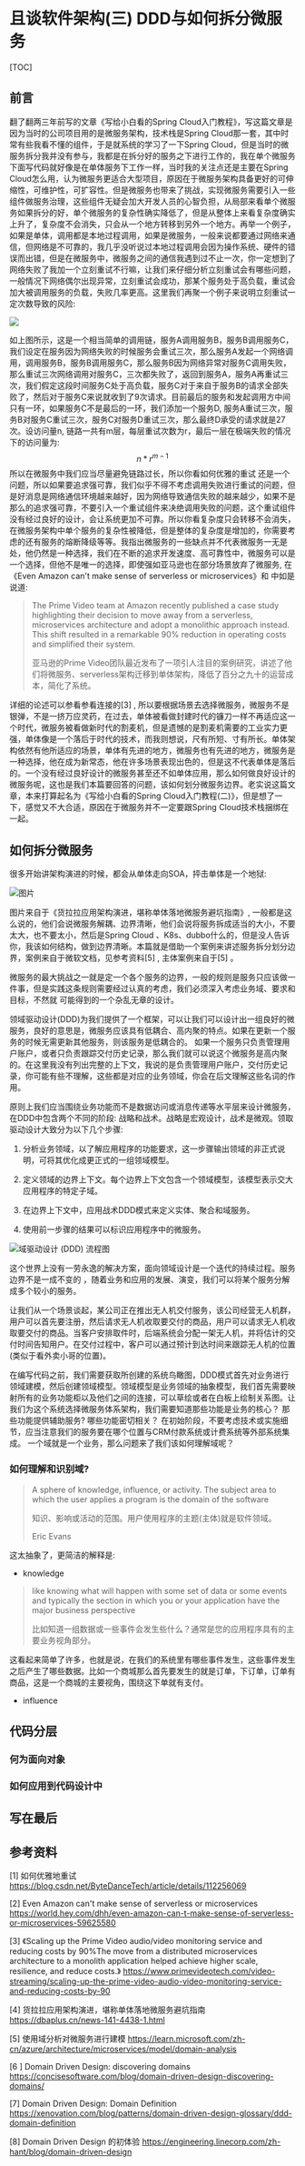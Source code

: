 # 且谈软件架构(三)  DDD与如何拆分微服务

[TOC]



## 前言

翻了翻两三年前写的文章《写给小白看的Spring Cloud入门教程》，写这篇文章是因为当时的公司项目用的是微服务架构，技术栈是Spring Cloud那一套，其中时常有些我看不懂的组件，于是就系统的学习了一下Spring Cloud，但是当时的微服务拆分我并没有参与，我都是在拆分好的服务之下进行工作的，我在单个微服务下面写代码就好像是在单体服务下工作一样，当时我的关注点还是主要在Spring Cloud怎么用，认为微服务更适合大型项目，原因在于微服务架构具备更好的可伸缩性，可维护性，可扩容性。但是微服务也带来了挑战，实现微服务需要引入一些组件做服务治理，这些组件无疑会加大开发人员的心智负担，从局部来看单个微服务如果拆分的好，单个微服务的复杂性确实降低了，但是从整体上来看复杂度确实上升了，复杂度不会消失，只会从一个地方转移到另外一个地方。再举一个例子，如果是单体，调用都是本地过程调用，如果是微服务，一般来说都要通过网络来通信，但网络是不可靠的，我几乎没听说过本地过程调用会因为操作系统、硬件的错误而出错，但是在微服务中，微服务之间的通信我遇到过不止一次，你一定想到了网络失败了我加一个立刻重试不行嘛，让我们来仔细分析立刻重试会有哪些问题，一般情况下网络偶尔出现异常，立刻重试会成功，那某个服务处于高负载，重试会加大被调用服务的负载，失败几率更高。这里我们再聚一个例子来说明立刻重试一定次数导致的风险: 

![](https://a.a2k6.com/gerald/i/2023/08/15/3gitz.png)



如上图所示，这是一个相当简单的调用链，服务A调用服务B，服务B调用服务C，我们设定在服务因为网络失败的时候服务会重试三次，那么服务A发起一个网络调用，调用服务B，服务B调用服务C，那么服务B因为网络异常对服务C调用失败，那么重试三次网络调用对服务C，三次都失败了，返回到服务A，服务A再重试三次，我们假定这段时间服务C处于高负载，服务C对于来自于服务B的请求全部失败了，然后对于服务C来说就收到了9次请求。目前最后的服务和发起调用方中间只有一环，如果服务C不是最后的一环，我们添加一个服务D, 服务A重试三次，服务B对服务C重试三次，服务C对服务D重试三次，那么最终D承受的请求就是27次。设访问量n, 链路一共有m层，每层重试次数为r，最后一层在极端失败的情况下的访问量为:
$$
n * r^{m-1}
$$
所以在微服务中我们应当尽量避免链路过长，所以你看如何优雅的重试 还是一个问题，所以如果要追求强可靠，我们似乎不得不考虑调用失败进行重试的问题，但是好消息是网络通信环境越来越好，因为网络导致通信失败的越来越少，如果不是那么的追求强可靠，不要引入一个重试组件来决绝调用失败的问题，这个重试组件没有经过良好的设计，会让系统更加不可靠。所以你看复杂度只会转移不会消失，在微服务架构中单个服务的复杂性被降低，但是整体的复杂度是增加的，你需要考虑的还有服务的熔断降级等等。我指出微服务的一些缺点并不代表微服务一无是处，他仍然是一种选择，我们在不断的追求开发速度、高可靠性中，微服务可以是一个选择，但他不是唯一的选择，即使强如亚马逊也在部分场景放弃了微服务, 在《Even Amazon can't make sense of serverless or microservices》和 中如是说道:

> The Prime Video team at Amazon recently published a case study highlighting their decision to move away from a serverless, microservices architecture and adopt a monolithic approach instead. This shift resulted in a remarkable 90% reduction in operating costs and simplified their system. 
>
> 亚马逊的Prime Video团队最近发布了一项引人注目的案例研究，讲述了他们将微服务、serverless架构迁移到单体架构，降低了百分之九十的运营成本，简化了系统。

详细的论述可以参看参看连接的[3] , 所以要根据场景去选择微服务，微服务不是银弹，不是一挤万应灵药，在过去，单体被看做封建时代的镰刀一样不再适应这一个时代，微服务被看做新时代的割麦机，但是遗憾的是割麦机需要的工业实力更强，单体像是一个落后于时代的技术，而我则想说，尺有所短、寸有所长。单体架构依然有他所适应的场景，单体有先进的地方，微服务也有先进的地方，微服务是一种选择，他在成为新常态，他在许多场景表现出色的，但是这不代表单体是落后的。一个没有经过良好设计的微服务甚至还不如单体应用，那么如何做良好设计的微服务呢，这也是我们本篇要回答的问题，该如何划分微服务边界。老实说这篇文章，本来打算起名为《写给小白看的Spring Cloud入门教程(二)》，但是想了一下，感觉又不大合适，原因在于微服务并不一定要跟Spring Cloud技术栈捆绑在一起。

## 如何拆分微服务

很多开始讲架构演进的时候，都会从单体走向SOA，抨击单体是一个地狱:

![图片](https://dbaplus.cn/uploadfile/2022/0429/20220429105046785.jpg)

图片来自于《货拉拉应用架构演进，堪称单体落地微服务避坑指南》, 一般都是这么说的，他们会说微服务解耦、边界清晰，他们会说将服务拆成适当的大小，不要太大，也不要太小，然后是Spring Cloud 、K8s、dubbo什么的，但是没人告诉你，我该如何结构，做到边界清晰。本篇就是借助一个案例来讲述服务拆分划分边界，案例来自于微软文档，见参考资料[5] , 主体案例来自于[5] 。

微服务的最大挑战之一就是定一个各个服务的边界，一般的规则是服务只应该做一件事，但是实践这条规则需要经过认真的考虑，我们必须深入考虑业务域、要求和目标，不然就 可能得到的一个杂乱无章的设计。

领域驱动设计(DDD)为我们提供了一个框架，可以让我们可以设计出一组良好的微服务，良好的意思是，微服务应该具有低耦合、高内聚的特点。如果在更新一个服务的时候无需更新其他服务，则该服务是低耦合的。 如果一个服务只负责管理用户账户，或者只负责跟踪交付历史记录，那么我们就可以说这个微服务是高内聚的。在这里我没有列出完整的上下文，我说的是负责管理用户账户，交付历史记录，你可能有些不理解，这些都是对应的业务领域，你会在后文理解这些名词的作用。

原则上我们应当围绕业务功能而不是数据访问或消息传递等水平层来设计微服务，在DDD中包含两个不同的阶段: 战略和战术。战略是宏观设计，战术是微观。领取驱动设计大致分为以下几个步骤: 

1. 分析业务领域，以了解应用程序的功能要求，这一步骤输出领域的非正式说明，可将其优化成更正式的一组领域模型。

2. 定义领域的边界上下文。每个边界上下文包含一个领域模型，该模型表示交大应用程序的特定子域。

3. 在边界上下文中，应用战术DDD模式来定义实体、聚合和域服务。

4. 使用前一步骤的结果可以标识应用程序中的微服务。

![域驱动设计 (DDD) 流程图](https://learn.microsoft.com/zh-cn/azure/architecture/microservices/images/ddd-process.png)

这个世界上没有一劳永逸的解决方案，面向领域设计是一个迭代的持续过程。服务边界不是一成不变的 ，随着业务和应用的发展、演变，我们可以将某个服务分解成多个较小的服务。

让我们从一个场景谈起，某公司正在推出无人机交付服务，该公司经营无人机群，用户可以首先要注册，然后请求无人机收取要交付的商品，用户可以请求无人机收取要交付的商品。当客户安排取件时，后端系统会分配一架无人机，并将估计的交付时间告知用户。在交付过程中，客户可以通过预计到达时间来跟踪无人机的位置(类似于看外卖小哥的位置)。

在编写代码之前，我们需要获取所创建的系统鸟瞰图，DDD模式首先对业务进行领域建模，然后创建领域模型。领域模型是业务领域的抽象模型，我们首先需要映射所有的业务功能柜以及他们之间的连接，可以草绘或者在白板上绘制关系图。让我们为这个系统选择微服务体系架构，我们需要知道那些功能是业务的核心？ 那些功能提供辅助服务?  哪些功能密切相关？ 在初始阶段，不要考虑技术或实施细节，应当注意我们的服务要在哪个位置与CRM付款系统或计费系统等外部系统集成。 一个域就是一个业务，那么问题来了我们该如何理解域呢？

### 如何理解和识别域?

> A sphere of knowledge, influence, or activity. The subject area to which the user applies a program is the domain of the   software
>
> 知识、影响或活动的范围。用户使用程序的主题(主体)就是软件领域。
>
> Eric Evans

这太抽象了，更简洁的解释是:

- knowledge

> like knowing what will happen with some set of data or some events and typically the section in which you or your application have the major business perspective
>
> 比如知道一组数据或一些事件会发生些什么？通常是您的应用程序具有的主要业务视角部分。

这看起来简单了许多，也就是说，在我们的系统里有哪些事件发生，这些事件发生之后产生了哪些数据。比如一个商城那么首先要发生的就是订单，下订单，订单有商品，这是一个商城的主要视角，围绕这下单就有支付。

- influence 



## 代码分层





### 何为面向对象





### 如何应用到代码设计中





## 写在最后





## 参考资料

[1] 如何优雅地重试 https://blog.csdn.net/ByteDanceTech/article/details/112256069

[2]   Even Amazon can't make sense of serverless or microservices  https://world.hey.com/dhh/even-amazon-can-t-make-sense-of-serverless-or-microservices-59625580

[3] 《Scaling up the Prime Video audio/video monitoring service and reducing costs by 90%The move from a distributed microservices architecture to a monolith application helped achieve higher scale, resilience, and reduce costs.》 https://www.primevideotech.com/video-streaming/scaling-up-the-prime-video-audio-video-monitoring-service-and-reducing-costs-by-90

[4] 货拉拉应用架构演进，堪称单体落地微服务避坑指南 https://dbaplus.cn/news-141-4438-1.html

[5] 使用域分析对微服务进行建模 https://learn.microsoft.com/zh-cn/azure/architecture/microservices/model/domain-analysis

[6 ] Domain Driven Design: discovering domains  https://concisesoftware.com/blog/domain-driven-design-discovering-domains/

[7] Domain Driven Design: Domain Definition https://xenovation.com/blog/patterns/domain-driven-design-glossary/ddd-domain-definition

[8] Domain Driven Design 的初体验 https://engineering.linecorp.com/zh-hant/blog/domain-driven-design
